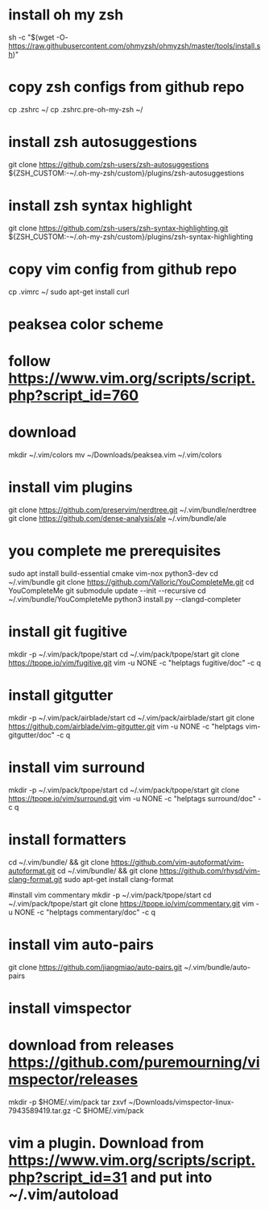 # install oh my zsh
sh -c "$(wget -O- https://raw.githubusercontent.com/ohmyzsh/ohmyzsh/master/tools/install.sh)"

# copy zsh configs from github repo
cp .zshrc ~/
cp .zshrc.pre-oh-my-zsh ~/

# install zsh autosuggestions
git clone https://github.com/zsh-users/zsh-autosuggestions ${ZSH_CUSTOM:-~/.oh-my-zsh/custom}/plugins/zsh-autosuggestions

# install zsh syntax highlight
git clone https://github.com/zsh-users/zsh-syntax-highlighting.git ${ZSH_CUSTOM:-~/.oh-my-zsh/custom}/plugins/zsh-syntax-highlighting

# copy vim config from github repo
cp .vimrc ~/
sudo apt-get install curl

# peaksea color scheme
# follow https://www.vim.org/scripts/script.php?script_id=760
# download
mkdir ~/.vim/colors
mv ~/Downloads/peaksea.vim ~/.vim/colors

# install vim plugins
git clone https://github.com/preservim/nerdtree.git ~/.vim/bundle/nerdtree
git clone https://github.com/dense-analysis/ale ~/.vim/bundle/ale
# you complete me prerequisites
sudo apt install build-essential cmake vim-nox python3-dev
cd ~/.vim/bundle
git clone https://github.com/Valloric/YouCompleteMe.git
cd YouCompleteMe
git submodule update --init --recursive
cd ~/.vim/bundle/YouCompleteMe
python3 install.py --clangd-completer

# install git fugitive
mkdir -p ~/.vim/pack/tpope/start
cd ~/.vim/pack/tpope/start
git clone https://tpope.io/vim/fugitive.git
vim -u NONE -c "helptags fugitive/doc" -c q

# install gitgutter
mkdir -p ~/.vim/pack/airblade/start
cd ~/.vim/pack/airblade/start
git clone https://github.com/airblade/vim-gitgutter.git
vim -u NONE -c "helptags vim-gitgutter/doc" -c q

# install vim surround
mkdir -p ~/.vim/pack/tpope/start
cd ~/.vim/pack/tpope/start
git clone https://tpope.io/vim/surround.git
vim -u NONE -c "helptags surround/doc" -c q

# install formatters
cd ~/.vim/bundle/ && git clone https://github.com/vim-autoformat/vim-autoformat.git
cd ~/.vim/bundle/ && git clone https://github.com/rhysd/vim-clang-format.git
sudo apt-get install clang-format

#install vim commentary
mkdir -p ~/.vim/pack/tpope/start
cd ~/.vim/pack/tpope/start
git clone https://tpope.io/vim/commentary.git
vim -u NONE -c "helptags commentary/doc" -c q

# install vim auto-pairs
git clone https://github.com/jiangmiao/auto-pairs.git ~/.vim/bundle/auto-pairs

# install vimspector
# download from releases https://github.com/puremourning/vimspector/releases
mkdir -p $HOME/.vim/pack
tar zxvf ~/Downloads/vimspector-linux-7943589419.tar.gz -C $HOME/.vim/pack

# vim a plugin. Download from https://www.vim.org/scripts/script.php?script_id=31 and put into ~/.vim/autoload
